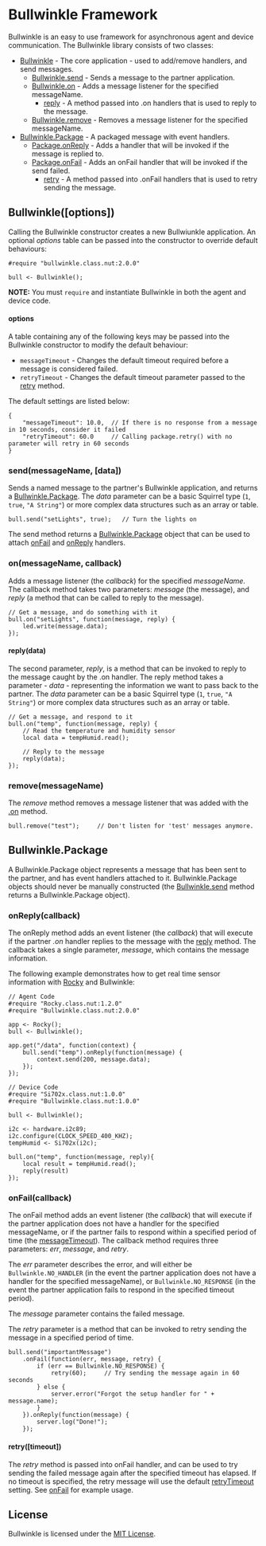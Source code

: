 # Bullwinkle Framework

Bullwinkle is an easy to use framework for asynchronous agent and device communication. The Bullwinkle library consists of two classes:

- [Bullwinkle](#bullwinkle) - The core application - used to add/remove handlers, and send messages.
  - [Bullwinkle.send](#bullwinkle_send) - Sends a message to the partner application.
  - [Bullwinkle.on](#bullwinkle_on) - Adds a message listener for the specified messageName.
    - [reply](#bullwinkle_on_reply) - A method passed into .on handlers that is used to reply to the message.
  - [Bullwinkle.remove](#bullwinkle_remove) - Removes a message listener for the specified messageName.
- [Bullwinkle.Package](#package) - A packaged message with event handlers.
  - [Package.onReply](#package_onreply) - Adds a handler that will be invoked if the message is replied to.
  - [Package.onFail](#package_onfail) - Adds an onFail handler that will be invoked if the send failed.
    - [retry](#package_onfail_retry) - A method passed into .onFail handlers that is used to retry sending the message.

<div id="bullwinkle"><h2>Bullwinkle([options])</h2></div>

Calling the Bullwinkle constructor creates a new Bullwiunkle application.  An optional *options* table can be passed into the constructor to override default behaviours:

```squirrel
#require "bullwinkle.class.nut:2.0.0"

bull <- Bullwinkle();
```

**NOTE:** You must `require` and instantiate Bullwinkle in both the agent and device code.

<div id="bullwinkle_options"><h4>options</h4></div>
A table containing any of the following keys may be passed into the Bullwinkle constructor to modify the default behaviour:

- ```messageTimeout``` - Changes the default timeout required before a message is considered failed.
- ```retryTimeout``` - Changes the default timeout parameter passed to the [retry](#retry) method.

The default settings are listed below:

```squirrel
{
    "messageTimeout": 10.0,  // If there is no response from a message in 10 seconds, consider it failed
    "retryTimeout": 60.0     // Calling package.retry() with no parameter will retry in 60 seconds
}
```

<div id="bullwinkle_send"><h3>send(messageName, [data])</h3></div>

Sends a named message to the partner's Bullwinkle application, and returns a [Bullwinkle.Package](#package). The *data* parameter can be a basic Squirrel type (`1`, `true`, `"A String"`) or more complex data structures such as an array or table.

```squirrel
bull.send("setLights", true);   // Turn the lights on
```

The send method returns a [Bullwinkle.Package](#package) object that can be used to attach [onFail](#package_onfail) and [onReply](#package_onreply) handlers.

<div id="bullwinkle_on"><h3>on(messageName, callback)</h3></div>

Adds a message listener (the *callback*) for the specified *messageName*. The callback method takes two parameters: *message* (the message), and *reply* (a method that can be called to reply to the message).

```squirrel
// Get a message, and do something with it
bull.on("setLights", function(message, reply) {
    led.write(message.data);
});
```

<div id="bullwinkle_on_reply"><h4>reply(data)</h4></div>

The second parameter, *reply*, is a method that can be invoked to reply to the message caught by the .on handler. The reply method takes a parameter - *data* - representing the information we want to pass back to the partner. The *data* parameter can be a basic Squirrel type (`1`, `true`, `"A String"`) or more complex data structures such as an array or table.

```squirrel
// Get a message, and respond to it
bull.on("temp", function(message, reply) {
    // Read the temperature and humidity sensor
    local data = tempHumid.read();

    // Reply to the message
    reply(data);
});
```

<div id="bullwinkle_remove"><h3>remove(messageName)</h3></div>

The *remove* method removes a message listener that was added with the [.on](#bullwinkle_on) method.

```squirrel
bull.remove("test");     // Don't listen for 'test' messages anymore.
```

<div id="package"><h2>Bullwinkle.Package</h2></div>

A Bullwinkle.Package object represents a message that has been sent to the partner, and has event handlers attached to it. Bullwinkle.Package objects should never be manually constructed (the [Bullwinkle.send](#bullwinkle_send) method returns a Bullwinkle.Package object).

<div id="package_onreply"><h3>onReply(callback)</h3></div>

The onReply method adds an event listener (the *callback*) that will execute if the partner *.on* handler replies to the message with the [reply](#bullwinkle_on_reply) method. The callback takes a single parameter, *message*, which contains the message information.

The following example demonstrates how to get real time sensor information with [Rocky](https://github.com/electricimp/rocky) and Bullwinkle:

```squirrel
// Agent Code
#require "Rocky.class.nut:1.2.0"
#require "Bullwinkle.class.nut:2.0.0"

app <- Rocky();
bull <- Bullwinkle();

app.get("/data", function(context) {
    bull.send("temp").onReply(function(message) {
        context.send(200, message.data);
    });
});
```

```squirrel
// Device Code
#require "Si702x.class.nut:1.0.0"
#require "Bullwinkle.class.nut:1.0.0"

bull <- Bullwinkle();

i2c <- hardware.i2c89;
i2c.configure(CLOCK_SPEED_400_KHZ);
tempHumid <- Si702x(i2c);

bull.on("temp", function(message, reply){
    local result = tempHumid.read();
    reply(result)
});
```

<div id="package_onfail"><h3>onFail(callback)</h3></div>

The onFail method adds an event listener (the *callback*) that will  execute if the partner application does not have a handler for the specified messageName, or if the partner fails to respond within a specified period of time (the [messageTimeout](#bullwinkle_options)). The callback method requires three parameters: *err*, *message*, and *retry*.

The *err* parameter describes the error, and will either be `Bullwinkle.NO_HANDLER` (in the event the partner application does not have a handler for the specified messageName), or `Bullwinkle.NO_RESPONSE` (in the event the partner application fails to respond in the specified timeout period).

The *message* parameter contains the failed message.

The *retry* parameter is a method that can be invoked to retry sending the message in a specified period of time.

```squirrel
bull.send("importantMessage")
    .onFail(function(err, message, retry) {
        if (err == Bullwinkle.NO_RESPONSE) {
            retry(60);     // Try sending the message again in 60 seconds
        } else {
            server.error("Forgot the setup handler for " + message.name);
        }
    }).onReply(function(message) {
        server.log("Done!");
    });
```

<div id="package_onfail_retry"><h4>retry([timeout])</h4></div>

The *retry* method is passed into onFail handler, and can be used to try sending the failed message again after the specified timeout has elapsed. If no timeout is specified, the retry message will use the default [retryTimeout](#bullwinkle_options) setting. See [onFail](#package_onfail) for example usage.

## License

Bullwinkle is licensed under the [MIT License](./LICENSE).
